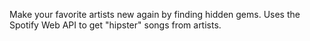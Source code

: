 Make your favorite artists new again by finding hidden gems. Uses the Spotify Web API to get "hipster" songs from artists.
